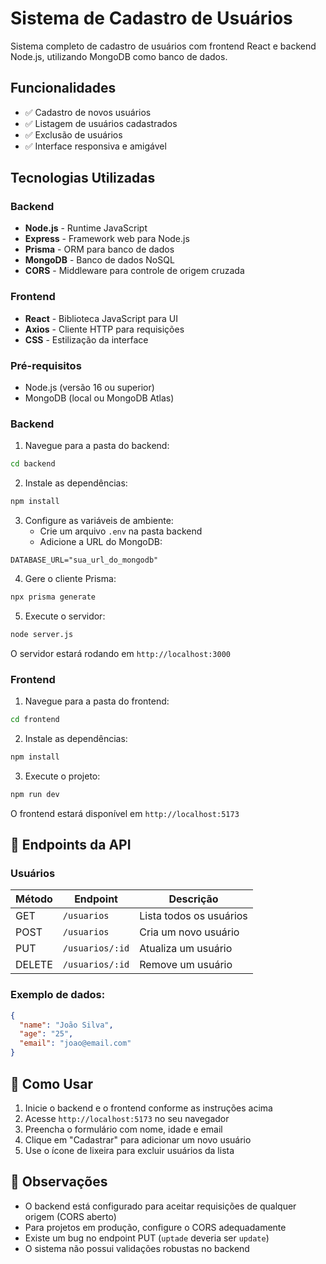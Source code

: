 # Sistema de Cadastro de Usuários

Sistema completo de cadastro de usuários com frontend React e backend Node.js, utilizando MongoDB como banco de dados.

## Funcionalidades

- ✅ Cadastro de novos usuários
- ✅ Listagem de usuários cadastrados
- ✅ Exclusão de usuários
- ✅ Interface responsiva e amigável

## Tecnologias Utilizadas

### Backend
- **Node.js** - Runtime JavaScript
- **Express** - Framework web para Node.js
- **Prisma** - ORM para banco de dados
- **MongoDB** - Banco de dados NoSQL
- **CORS** - Middleware para controle de origem cruzada

### Frontend
- **React** - Biblioteca JavaScript para UI
- **Axios** - Cliente HTTP para requisições
- **CSS** - Estilização da interface


### Pré-requisitos
- Node.js (versão 16 ou superior)
- MongoDB (local ou MongoDB Atlas)

### Backend

1. Navegue para a pasta do backend:
```bash
cd backend
```

2. Instale as dependências:
```bash
npm install
```

3. Configure as variáveis de ambiente:
   - Crie um arquivo `.env` na pasta backend
   - Adicione a URL do MongoDB:
```env
DATABASE_URL="sua_url_do_mongodb"
```

4. Gere o cliente Prisma:
```bash
npx prisma generate
```

5. Execute o servidor:
```bash
node server.js
```

O servidor estará rodando em `http://localhost:3000`

### Frontend

1. Navegue para a pasta do frontend:
```bash
cd frontend
```

2. Instale as dependências:
```bash
npm install
```

3. Execute o projeto:
```bash
npm run dev
```

O frontend estará disponível em `http://localhost:5173`

## 🔗 Endpoints da API

### Usuários

| Método | Endpoint | Descrição |
|--------|----------|-----------|
| GET | `/usuarios` | Lista todos os usuários |
| POST | `/usuarios` | Cria um novo usuário |
| PUT | `/usuarios/:id` | Atualiza um usuário |
| DELETE | `/usuarios/:id` | Remove um usuário |

### Exemplo de dados:
```json
{
  "name": "João Silva",
  "age": "25",
  "email": "joao@email.com"
}
```

## 🎯 Como Usar

1. Inicie o backend e o frontend conforme as instruções acima
2. Acesse `http://localhost:5173` no seu navegador
3. Preencha o formulário com nome, idade e email
4. Clique em "Cadastrar" para adicionar um novo usuário
5. Use o ícone de lixeira para excluir usuários da lista

## 📝 Observações

- O backend está configurado para aceitar requisições de qualquer origem (CORS aberto)
- Para projetos em produção, configure o CORS adequadamente
- Existe um bug no endpoint PUT (`uptade` deveria ser `update`)
- O sistema não possui validações robustas no backend
